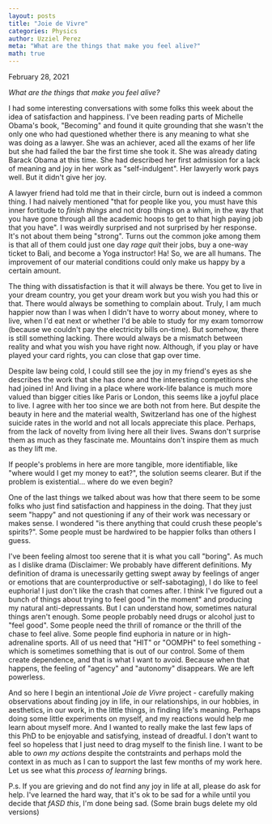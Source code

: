 ```yaml
---
layout: posts
title: "Joie de Vivre"
categories: Physics
author: Uzziel Perez
meta: "What are the things that make you feel alive?"
math: true
---
```


February 28, 2021

*What are the things that make you feel alive?*

I had some interesting conversations with some folks this week about the idea of satisfaction and happiness. I've been reading parts of Michelle Obama's book, "Becoming" and found it quite grounding that she wasn't the only one who had questioned whether there is any meaning to what she was doing as a lawyer. She was an achiever, aced all the exams of her life but she had failed the bar the first time she took it. She was already dating Barack Obama at this time. She had described her first admission for a lack of meaning and joy in her work as "self-indulgent". Her lawyerly work pays well. But it didn't give her joy.

A lawyer friend had told me that in their circle, burn out is indeed a common thing. I had naively mentioned "that for people like you, you must have this inner fortitude to *finish things* and not drop things on a whim, in the way that you have gone through all the academic hoops to get to that high paying job that you have".  I was weirdly surprised and not surprised by her response. It's not about them being "strong". Turns out the common joke among them is that all of them could just one day *rage quit* their jobs, buy a one-way ticket to Bali, and become a Yoga instructor! Ha! So, we are all humans. The improvement of our material conditions could only make us happy by a certain amount.

The thing with dissatisfaction is that it will always be there. You get to live in your dream country, you get your dream work but you wish you had this or that. There would always be something to complain about. Truly, I am much happier now than I was when I didn't have to worry about money, where to live, when I'd eat next or whether I'd be able to study for my exam tomorrow (because we couldn't pay the electricity bills on-time). But somehow, there is still something lacking. There would always be a mismatch between reality and what you wish you have right now. Although, if you play or have played your card rights, you can close that gap over time.

Despite law being cold, I could still see the joy in my friend's eyes as she describes the work that she has done and the interesting competitions she had joined in! And living in a place where work-life balance is much more valued than bigger cities like Paris or London, this seems like a joyful place to live. I agree with her too since we are both not from here. But despite the beauty in here and the material wealth, Switzerland has one of the highest suicide rates in the world and not all locals appreciate this place. Perhaps, from the lack of novelty from living here all their lives. Swans don't surprise them as much as they fascinate me. Mountains don't inspire them as much as they lift me.

If people's problems in here are more tangible, more identifiable, like "where would I get my money to eat?", the solution seems clearer. But if the problem is existential... where do we even begin?

One of the last things we talked about was how that there seem to be some folks who just find satisfaction and happiness in the doing. That they just seem "happy" and not questioning if any of their work was necessary or makes sense. I wondered "is there anything that could crush these people's spirits?". Some people must be hardwired to be happier folks than others I guess.

I've been feeling almost too serene that it is what you call "boring". As much as I dislike drama (Disclaimer: We probably have different definitions. My definition of drama is unecessarily getting swept away by feelings of anger or emotions that are counterproductive or self-sabotaging), I do like to feel euphoria! I just don't like the crash that comes after. I think I've figured out a bunch of things about trying to feel good "in the moment" and producing my natural anti-depressants. But I can understand how, sometimes natural things aren't enough. Some people probably need drugs or alcohol just to "feel good". Some people need the thrill of romance or the thrill of the chase to feel alive. Some people find euphoria in nature or in high-adrenaline sports. All of us need that "HIT" or "OOMPH" to feel something - which is sometimes something that is out of our control. Some of them create dependence, and that is what I want to avoid. Because when that happens, the feeling of "agency" and "autonomy" disappears. We are left powerless.

And so here I begin an intentional *Joie de Vivre* project - carefully making observations about finding joy in life, in our relationships, in our hobbies, in aesthetics, in our work, in the little things, in finding life's meaning. Perhaps doing some little experiments on myself, and my reactions would help me learn about myself more. And I wanted to really make the last few laps of this PhD to be enjoyable and satisfying, instead of dreadful. I don't want to feel so hopeless that I just need to drag myself to the finish line. I want to be able to *own my actions* despite the contstraints and perhaps mold the context in as much as I can to support the last few months of my work here. Let us see what this *process of learning* brings.

P.s. If you are grieving and do not find any joy in life at all, please do ask for help. I've learned the hard way, that it's ok to be sad for a while until you decide that *fASD this*, I'm done being sad. (Some brain bugs delete my old versions)
